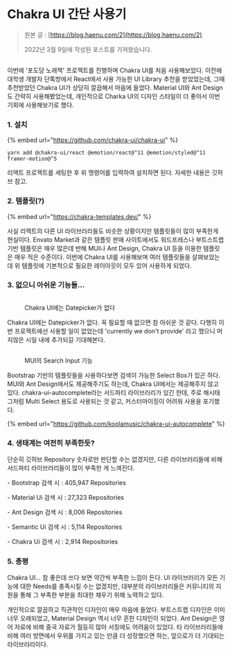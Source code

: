 # Chakra UI 간단 사용기

> 원본 글 : [https://blog.haenu.com/2](https://blog.haenu.com/2)
>
> 2022년 3월 9일에 작성된 포스트를 가져왔습니다.

<figure><img src="https://blog.kakaocdn.net/dn/y4zup/btrE5Tnv0EB/VbSEoS9Gw6P4PpRGxWAMPK/img.png" alt=""><figcaption></figcaption></figure>

이번에 '포도당 노래책' 프로젝트를 진행하며 Chakra UI를 처음 사용해보았다. 이전에 대학생 개발자 단톡방에서 React에서 사용 가능한 UI Library 추천을 받았었는데, 그때 추천받았던 Chakra UI가 상당히 깔끔해서 마음에 들었다. Material UI와 Ant Design도 간략히 사용해봤었는데, 개인적으로 Charka UI의 디자인 스타일이 더 좋아서 이번 기회에 사용해보기로 했다.

### 1. 설치

{% embed url="https://github.com/chakra-ui/chakra-ui" %}

```
yarn add @chakra-ui/react @emotion/react@^11 @emotion/styled@^11 framer-motion@^5
```

리액트 프로젝트를 세팅한 후 위 명령어를 입력하여 설치하면 된다. 자세한 내용은 깃허브 참고.

### 2. 템플릿(?)

{% embed url="https://chakra-templates.dev/" %}

사실 리액트의 다른 UI 라이브러리들도 비슷한 상황이지만 템플릿들이 많이 부족한게 현실이다. Envato Market과 같은 템플릿 판매 사이트에서도 워드프레스나 부트스트랩 기반 템플릿은 매우 많은데 반해 MUI나 Ant Design, Chakra UI 등을 이용한 템플릿은 매우 적은 수준이다. 이번에 Chakra UI를 사용해보며 여러 템플릿들을 살펴보았는데 위 템플릿에 기본적으로 필요한 레이아웃이 모두 있어 사용하게 되었다.

### 3. 없으니 아쉬운 기능들...

<figure><img src="https://blog.kakaocdn.net/dn/7E0XY/btrvwJUNWiG/HEsIXTlSpGVZqHKhXi9L2k/img.png" alt=""><figcaption><p>Chakra UI에는 Datepicker가 없다</p></figcaption></figure>

Chakra UI에는 Datepicker가 없다. 꼭 필요할 때 없으면 참 아쉬운 것 같다. 다행히 이번 프로젝트에선 사용할 일이 없었는데 'currently we don't provide' 라고 했으니 머지않은 시일 내에 추가되길 기대해본다.

<figure><img src="https://blog.kakaocdn.net/dn/WpR4k/btrvvalFklz/pf0vL3Cc5SOUnAvy7MOEkk/img.png" alt=""><figcaption><p>MUI의 Search Input 기능</p></figcaption></figure>

Bootstrap 기반의 템플릿들을 사용하다보면 검색이 가능한 Select Box가 있곤 하다. MUI와 Ant Design에서도 제공해주기도 하는데, Chakra UI에서는 제공해주지 않고 있다. chakra-ui-autocomplete라는 서드파티 라이브러리가 있긴 한데, 주로 해시태그처럼 Multi Select 용도로 사용되는 것 같고, 커스터마이징이 어려워 사용을 포기했다.

{% embed url="https://github.com/koolamusic/chakra-ui-autocomplete" %}

### 4. 생태계는 여전히 부족한듯?

단순히 깃허브 Repository 숫자로만 판단할 수는 없겠지만,  다른 라이브러리들에 비해 서드파티 라이브러리들이 많이 부족한 게 느껴진다.&#x20;

\- Bootstrap 검색 시 : 405,947 Repositories

\- Material Ui 검색 시 : 27,323 Repositories

\- Ant Design 검색 시 : 8,006 Repositories

\- Semantic Ui 검색 시 : 5,114 Repositories

\- Chakra Ui 검색 시 : 2,914 Repositories

### 5. 총평

Chakra UI... 참 좋은데 쓰다 보면 약간씩 부족한 느낌이 든다. UI 라이브러리가 모든 기능에 대한 Needs를 충족시킬 수는 없겠지만, 대부분의 라이브러리들은 커뮤니티의 지원을 통해 그 부족한 부분을 최대한 채우기 위해 노력하고 있다.

개인적으로 깔끔하고 직관적인 디자인이 매우 마음에 들었다. 부트스트랩 디자인은 이미 너무 오래되었고, Material Design 역시 너무 흔한 디자인이 되었다. Ant Design은 영어 자료에 비해 중국 자료가 월등히 많아 서칭에도 어려움이 있었다. 타 라이브러리들에 비해 여러 방면에서 우위를 가지고 있는 만큼 더 성장했으면 하는, 앞으로가 더 기대되는 라이브러리이다.
